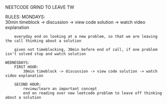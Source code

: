 NEETCODE GRIND TO LEAVE TW

RULES:
    MONDAYS:       
        30min timeblock -> discussion -> view code solution -> watch video explanation

        everyday end on looking at a new problem, so that we are leaving the call thinking about a solution

        given not timeblocking, 30min before end of call, if one problem isn't solved stop and watch solution
    
    WEDNESDAYS:
        FIRST HOUR:
            30min timeblock -> discussion -> view code solution -> watch video explanation

        SECOND HOUR:
            review/learn an important concept
            end on reading over new leetcode problem to leave off thinking about a solution

    


